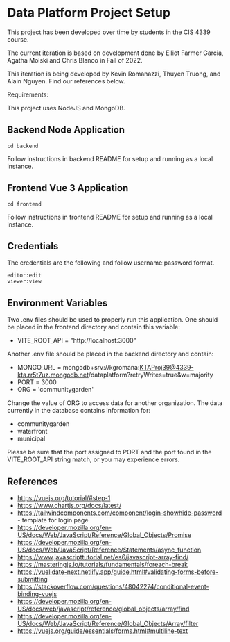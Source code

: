 # Data Platform Project Setup

This project has been developed over time by students in the CIS 4339 course.

The current iteration is based on development done by Elliot Farmer Garcia, Agatha	Molski and Chris Blanco in Fall of 2022.

This iteration is being developed by Kevin Romanazzi, Thuyen Truong, and Alain Nguyen. Find our references below.

Requirements:

This project uses NodeJS and MongoDB.

## Backend Node Application
```
cd backend
```
Follow instructions in backend README for setup and running as a local instance.

## Frontend Vue 3 Application
```
cd frontend 
```
Follow instructions in frontend README for setup and running as a local instance.

## Credentials
The credentials are the following and follow username:password format.
```
editor:edit
viewer:view
```

## Environment Variables
Two .env files should be used to properly run this application. One should be placed in the frontend directory and contain this variable:
- VITE_ROOT_API = "http://localhost:3000"

Another .env file should be placed in the backend directory and contain:
- MONGO_URL = mongodb+srv://kgromana:KTAProj39@4339-kta.rr5t7uz.mongodb.net/dataplatform?retryWrites=true&w=majority
- PORT = 3000
- ORG = 'communitygarden'

Change the value of ORG to access data for another organization. The data currently in the database contains information for:
- communitygarden
- waterfront
- municipal

Please be sure that the port assigned to PORT and the port found in the VITE_ROOT_API string match, or you may experience errors.



## References
- https://vuejs.org/tutorial/#step-1
- https://www.chartjs.org/docs/latest/
- https://tailwindcomponents.com/component/login-showhide-password - template for login page
- https://developer.mozilla.org/en-US/docs/Web/JavaScript/Reference/Global_Objects/Promise
- https://developer.mozilla.org/en-US/docs/Web/JavaScript/Reference/Statements/async_function
- https://www.javascripttutorial.net/es6/javascript-array-find/
- https://masteringjs.io/tutorials/fundamentals/foreach-break
- https://vuelidate-next.netlify.app/guide.html#validating-forms-before-submitting
- https://stackoverflow.com/questions/48042274/conditional-event-binding-vuejs
- https://developer.mozilla.org/en-US/docs/web/javascript/reference/global_objects/array/find
- https://developer.mozilla.org/en-US/docs/Web/JavaScript/Reference/Global_Objects/Array/filter
- https://vuejs.org/guide/essentials/forms.html#multiline-text
